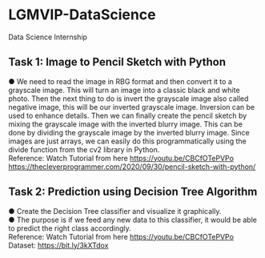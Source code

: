 # LGMVIP-DataScience
Data Science Internship

## Task 1: Image to Pencil Sketch with Python
● We need to read the image in RBG format and then convert it to a grayscale image. This will turn an image into a classic black and white photo. Then the next thing to do is invert the grayscale image also called negative image, this will be our inverted grayscale image. Inversion can be used to enhance details. Then we can finally create the pencil sketch by mixing the grayscale image with the inverted blurry image. This can be done by dividing the grayscale image by the inverted blurry image. Since images are just arrays, we can easily do this programmatically using the divide function from the cv2 library in Python.\
Reference: Watch Tutorial from here https://youtu.be/CBCfOTePVPo \
https://thecleverprogrammer.com/2020/09/30/pencil-sketch-with-python/

## Task 2: Prediction using Decision Tree  Algorithm
● Create the Decision Tree classifier and visualize it graphically.\
● The purpose is if we feed any new data to this classifier, it would be able to  predict the right class accordingly.\
Reference: Watch Tutorial from here https://youtu.be/CBCfOTePVPo \
Dataset: https://bit.ly/3kXTdox
